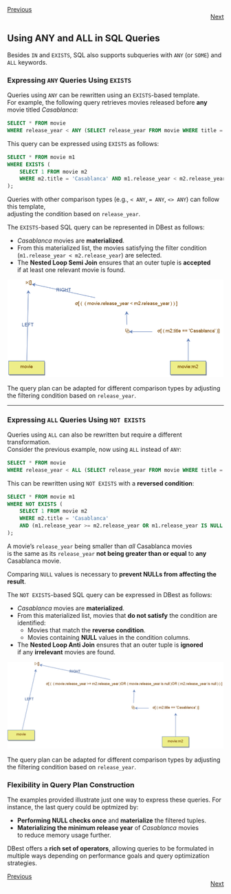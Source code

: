 <div align="left">
    <a href="./18.1.2 - NOT-IN-vs-NOT-EXISTS.md">Previous</a>
</div>
<div align="right">
  <a href="./18.1.4 - Subqueries-and-direct-comparison.md">Next</a>
</div>

## Using ANY and ALL in SQL Queries  

Besides `IN` and `EXISTS`, SQL also supports subqueries with `ANY` (or `SOME`) and `ALL` keywords.  

### Expressing `ANY` Queries Using `EXISTS`  

Queries using `ANY` can be rewritten using an `EXISTS`-based template.  
For example, the following query retrieves movies released before **any** movie titled *Casablanca*:  

```sql
SELECT * FROM movie  
WHERE release_year < ANY (SELECT release_year FROM movie WHERE title = 'Casablanca');  
```

This query can be expressed using `EXISTS` as follows:  

```sql
SELECT * FROM movie m1  
WHERE EXISTS (  
    SELECT 1 FROM movie m2  
    WHERE m2.title = 'Casablanca' AND m1.release_year < m2.release_year  
);  
```

Queries with other comparison types (e.g., `< ANY`, `= ANY`, `<> ANY`) can follow this template,  
adjusting the condition based on `release_year`.  



The `EXISTS`-based SQL query can be represented in DBest as follows:  

- *Casablanca* movies are **materialized**.  
- From this materialized list, the movies satisfying the filter condition  
  (`m1.release_year < m2.release_year`) are selected.  
- The **Nested Loop Semi Join** ensures that an outer tuple is **accepted**  
  if at least one relevant movie is found.  

<img src="assets/images/smaller than any.png" alt="Expressing an ANY-based query as an EXISTS-based query" width="700"/>


The query plan can be adapted for different comparison types by adjusting the filtering condition based on `release_year`.

---

### Expressing `ALL` Queries Using `NOT EXISTS`  

Queries using `ALL` can also be rewritten but require a different transformation.  
Consider the previous example, now using `ALL` instead of `ANY`:  

```sql
SELECT * FROM movie  
WHERE release_year < ALL (SELECT release_year FROM movie WHERE title = 'Casablanca');  
```

This can be rewritten using `NOT EXISTS` with a **reversed condition**:  

```sql
SELECT * FROM movie m1  
WHERE NOT EXISTS (  
    SELECT 1 FROM movie m2  
    WHERE m2.title = 'Casablanca'  
    AND (m1.release_year >= m2.release_year OR m1.release_year IS NULL OR m2.release_year IS NULL)  
);  
```

A movie’s `release_year` being smaller than *all* Casablanca movies  
is the same as its `release_year` **not being greater than or equal** to **any** Casablanca movie.  

Comparing `NULL` values is necessary to **prevent NULLs from affecting the result**.  


The `NOT EXISTS`-based SQL query can be expressed in DBest as follows:  

- *Casablanca* movies are **materialized**.  
- From this materialized list, movies that **do not satisfy** the condition are identified:  
  - Movies that match the **reverse condition**.  
  - Movies containing **NULL** values in the condition columns.  
- The **Nested Loop Anti Join** ensures that an outer tuple is **ignored**  
  if any **irrelevant** movies are found.  


<img src="assets/images/smaller than all.png" alt="Expressing an ALL-based query as an EXISTS-based query" width="800"/>

The query plan can be adapted for different comparison types by adjusting the filtering condition based on `release_year`.


### Flexibility in Query Plan Construction  

The examples provided illustrate just one way to express these queries.  For instance, the last query could be optmized by:

- **Performing NULL checks once** and **materialize** the filtered tuples.  
- **Materializing the minimum release year** of *Casablanca* movies  
  to reduce memory usage further.  


DBest offers a **rich set of operators**, allowing queries to be formulated in multiple ways depending on performance goals and query optimization strategies.  


<div align="left">
    <a href="./18.1.2 - NOT-IN-vs-NOT-EXISTS.md">Previous</a>
</div>
<div align="right">
  <a href="./18.1.4 - Subqueries-and-direct-comparison.md">Next</a>
</div>



